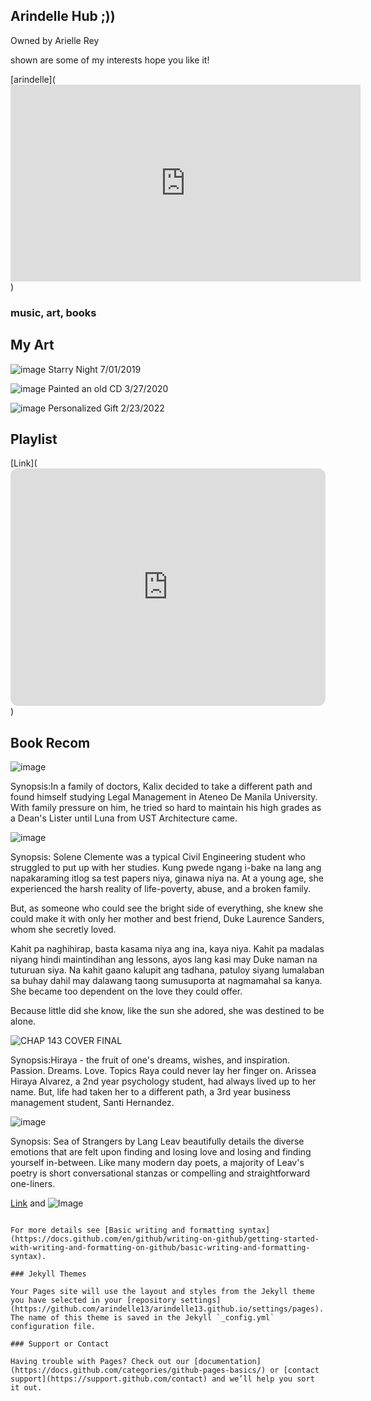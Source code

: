 ## Arindelle Hub ;))
Owned by Arielle Rey

shown are some of my interests hope you like it!

[arindelle](<iframe width="560" height="315" src="https://www.youtube.com/embed/jx0lXWUfkAs" title="YouTube video player" frameborder="0" allow="accelerometer; autoplay; clipboard-write; encrypted-media; gyroscope; picture-in-picture" allowfullscreen></iframe>)



### music, art, books




## My Art
![image](https://user-images.githubusercontent.com/102721958/161365096-71da73d6-93e6-4f35-a705-83daeafe8482.jpg)
Starry Night       7/01/2019

![image](https://user-images.githubusercontent.com/102721958/161365200-a8c9d5d7-d4ee-4e7f-a93a-74373c3dfd87.jpg) 
Painted an old CD      3/27/2020

![image](https://user-images.githubusercontent.com/102721958/161365260-63f617c9-67f2-46f0-a83c-554be0a4b996.jpg)
Personalized Gift     2/23/2022



## Playlist


[Link](<iframe style="border-radius:12px" src="https://open.spotify.com/embed/playlist/5n9MC3dPpdfxbRnyJHhYAH?utm_source=generator" width="100%" height="380" frameBorder="0" allowfullscreen="" allow="autoplay; clipboard-write; encrypted-media; fullscreen; picture-in-picture"></iframe>)





## Book Recom


![image](https://user-images.githubusercontent.com/102721958/161366444-b291565f-ba18-403b-806d-a88cc510ce08.png)

Synopsis:In a family of doctors, Kalix decided to take a different path and found himself studying Legal Management in Ateneo De Manila University. With family pressure on him, he tried so hard to maintain his high grades as a Dean's Lister until Luna from UST Architecture came.


![image](https://user-images.githubusercontent.com/102721958/161366580-e2d4d70d-ba1d-4fd9-b0cc-a667f7cdd0f4.png)

Synopsis: Solene Clemente was a typical Civil Engineering student who struggled to put up with her studies. Kung pwede ngang i-bake na lang ang napakaraming itlog sa test papers niya, ginawa niya na. At a young age, she experienced the harsh reality of life-poverty, abuse, and a broken family.

But, as someone who could see the bright side of everything, she knew she could make it with only her mother and best friend, Duke Laurence Sanders, whom she secretly loved.

Kahit pa naghihirap, basta kasama niya ang ina, kaya niya. Kahit pa madalas niyang hindi maintindihan ang lessons, ayos lang kasi may Duke naman na tuturuan siya. Na kahit gaano kalupit ang tadhana, patuloy siyang lumalaban sa buhay dahil may dalawang taong sumusuporta at nagmamahal sa kanya. She became too dependent on the love they could offer.

Because little did she know, like the sun she adored, she was destined to be alone.


![CHAP 143 COVER FINAL](https://user-images.githubusercontent.com/102721958/161366624-482efdf5-b8da-47d3-b83a-b041f6f9be3f.png)

Synopsis:Hiraya - the fruit of one's dreams, wishes, and inspiration. Passion. Dreams. Love. Topics Raya could never lay her finger on. Arissea Hiraya Alvarez, a 2nd year psychology student, had always lived up to her name. But, life had taken her to a different path, a 3rd year business management student, Santi Hernandez. 


![image](https://user-images.githubusercontent.com/102721958/161366661-88965465-591f-45b3-a3f5-40a483bc65fa.png)

Synopsis: Sea of Strangers by Lang Leav beautifully details the diverse emotions that are felt upon finding and losing love and losing and finding yourself in-between. Like many modern day poets, a majority of Leav's poetry is short conversational stanzas or compelling and straightforward one-liners.





[Link](url) and ![Image](src)
```

For more details see [Basic writing and formatting syntax](https://docs.github.com/en/github/writing-on-github/getting-started-with-writing-and-formatting-on-github/basic-writing-and-formatting-syntax).

### Jekyll Themes

Your Pages site will use the layout and styles from the Jekyll theme you have selected in your [repository settings](https://github.com/arindelle13/arindelle13.github.io/settings/pages). The name of this theme is saved in the Jekyll `_config.yml` configuration file.

### Support or Contact

Having trouble with Pages? Check out our [documentation](https://docs.github.com/categories/github-pages-basics/) or [contact support](https://support.github.com/contact) and we’ll help you sort it out.
